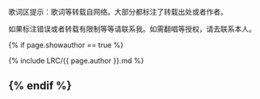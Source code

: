 歌词区提示：歌词等转载自网络。大部分都标注了转载出处或者作者。

如果标注错误或者转载有限制等等请联系我。如需翻唱等授权，请去联系本人。

{% if page.showauthor == true %}

{% include LRC/{{ page.author }}.md %}

{% endif %}
---